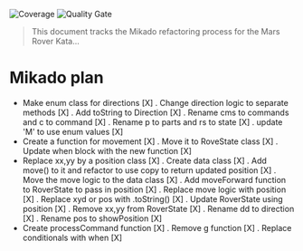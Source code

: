 
![Coverage](https://sonarcloud.io/api/project_badges/measure?project=SueSarabi_Mars-Rover&metric=coverage)
![Quality Gate](https://sonarcloud.io/api/project_badges/measure?project=SueSarabi_Mars-Rover&metric=alert_status)

> This document tracks the Mikado refactoring process for the Mars Rover Kata...


# Mikado plan 

+ Make enum class for directions [X]
    . Change direction logic to separate methods [X]
    . Add toString to Direction [X]
    . Rename cms to commands and c to command [X]
    . Rename p to parts and rs to state [X]
    . update 'M' to use enum values [X]
+ Create a function for movement [X]
    . Move it to RoveState class [X]
    . Update when block with the new function [X]
+ Replace xx,yy by a position class [X]
    . Create data class [X]
        . Add move() to it and refactor to use copy to return updated position [X]
    . Move the move logic to the data class [X]
        . Add moveForward function to RoverState to pass in position [X]
    . Replace move logic with position [X]
    . Replace xyd or pos with .toString() [X]
    . Update RoverState using position [X]
    . Remove xx,yy from RoverState [X]
    . Rename dd to direction [X]
    . Rename pos to showPosition [X]
+  Create processCommand function [X]
    . Remove g function [X]
    . Replace conditionals with when [X]
